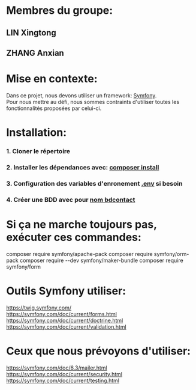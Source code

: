 # Membres du groupe:
  ## LIN Xingtong
  ## ZHANG Anxian

# Mise en contexte:
  Dans ce projet, nous devons utiliser un framework: [Symfony](https://symfony.com/). <br>
  Pour nous mettre au défi, nous sommes contraints d'utiliser toutes les fonctionnalités proposées par celui-ci.
  
# Installation:
  ### 1. Cloner le répertoire
  ### 2. Installer les dépendances avec: <ins>composer install</ins>
  ### 3. Configuration des variables  d'enronement <ins>.env</ins> si besoin
  ### 4. Créer une BDD avec pour <ins>nom bdcontact</ins>
 
# Si ça ne marche toujours pas, exécuter ces commandes:
  composer require symfony/apache-pack
  composer require symfony/orm-pack
  composer require --dev symfony/maker-bundle
  composer require symfony/form
 
# Outils Symfony utiliser:
  https://twig.symfony.com/<br>
  https://symfony.com/doc/current/forms.html<br>
  https://symfony.com/doc/current/doctrine.html<br>
  https://symfony.com/doc/current/validation.html
# Ceux que nous prévoyons d'utiliser:
  https://symfony.com/doc/6.3/mailer.html<br>
  https://symfony.com/doc/current/security.html<br>
  https://symfony.com/doc/current/testing.html
